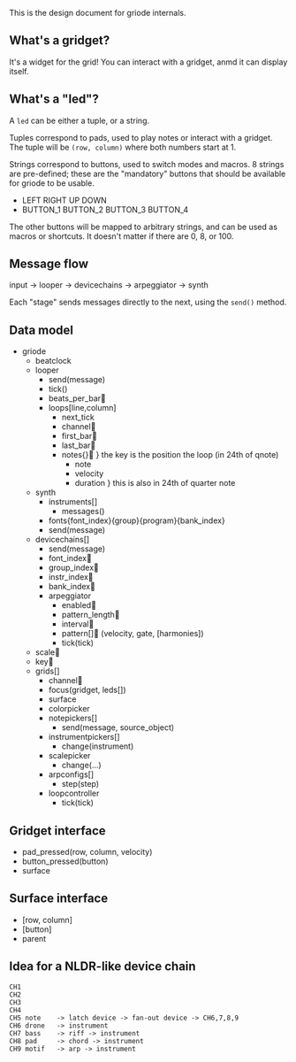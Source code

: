 This is the design document for griode internals.

## What's a gridget?

It's a widget for the grid! You can interact with a gridget, anmd it
can display itself.


## What's a "led"?

A `led` can be either a tuple, or a string.

Tuples correspond to pads, used to play notes or interact with a gridget.
The tuple will be `(row, column)` where both numbers start at 1.

Strings correspond to buttons, used to switch modes and macros.
8 strings are pre-defined; these are the "mandatory" buttons that should
be available for griode to be usable.
- LEFT RIGHT UP DOWN
- BUTTON_1 BUTTON_2 BUTTON_3 BUTTON_4

The other buttons will be mapped to arbitrary strings, and can be used
as macros or shortcuts. It doesn't matter if there are 0, 8, or 100.

## Message flow

input → looper → devicechains → arpeggiator → synth

Each "stage" sends messages directly to the next, using the `send()` method.


## Data model

- griode
  - beatclock
  - looper
    - send(message)
    - tick()
    - beats_per_bar💾
    - loops[line,column]
      - next_tick
      - channel💾
      - first_bar💾
      - last_bar💾
      - notes{}💾    } the key is the position the loop (in 24th of qnote)
        - note
        - velocity
        - duration   } this is also in 24th of quarter note
  - synth
    - instruments[]
      - messages()
    - fonts{font_index}{group}{program}{bank_index}
    - send(message)
  - devicechains[]
    - send(message)
    - font_index💾
    - group_index💾
    - instr_index💾
    - bank_index💾
    - arpeggiator
      - enabled💾
      - pattern_length💾
      - interval💾
      - pattern[]💾
        (velocity, gate, [harmonies])
      - tick(tick)
  - scale💾
  - key💾
  - grids[]
    - channel💾
    - focus(gridget, leds[])
    - surface
    - colorpicker
    - notepickers[]
      - send(message, source_object)
    - instrumentpickers[]
      - change(instrument)
    - scalepicker
      - change(...)
    - arpconfigs[]
      - step(step)
    - loopcontroller
      - tick(tick)


## Gridget interface

- pad_pressed(row, column, velocity)
- button_pressed(button)
- surface


## Surface interface

- [row, column]
- [button]
- parent


## Idea for a NLDR-like device chain

```
CH1 
CH2 
CH3
CH4
CH5 note	-> latch device -> fan-out device -> CH6,7,8,9
CH6 drone	-> instrument
CH7 bass	-> riff -> instrument
CH8 pad		-> chord -> instrument
CH9 motif	-> arp -> instrument
```
